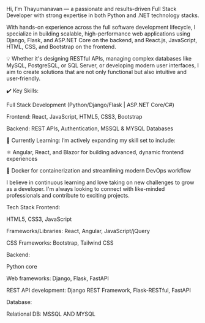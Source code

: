  Hi, I’m Thayumanavan — a passionate and results-driven Full Stack Developer with strong expertise in both Python and .NET technology stacks.

 With hands-on experience across the full software development lifecycle, I specialize in building scalable, high-performance web applications using Django, Flask, and ASP.NET Core on the backend, and React.js, JavaScript, HTML, CSS, and Bootstrap on the frontend.

💡 Whether it's designing RESTful APIs, managing complex databases like MySQL, PostgreSQL, or SQL Server, or developing modern user interfaces, I aim to create solutions that are not only functional but also intuitive and user-friendly.

✔️ Key Skills:

Full Stack Development (Python/Django/Flask | ASP.NET Core/C#)

Frontend: React, JavaScript, HTML5, CSS3, Bootstrap

Backend: REST APIs, Authentication, MSSQL & MYSQL Databases

🎯 Currently Learning:
I’m actively expanding my skill set to include:

⚛️ Angular, React, and Blazor for building advanced, dynamic frontend experiences

🐳 Docker for containerization and streamlining modern DevOps workflow

I believe in continuous learning and love taking on new challenges to grow as a developer. I'm always looking to connect with like-minded professionals and contribute to exciting projects.

Tech Stack
Frontend:

HTML5, CSS3, JavaScript

Frameworks/Libraries: React, Angular, JavaScript/jQuery

CSS Frameworks: Bootstrap, Tailwind CSS

Backend:

Python core

Web frameworks: Django, Flask, FastAPI

REST API development: Django REST Framework, Flask-RESTful, FastAPI

Database:

Relational DB: MSSQL AND MYSQL



